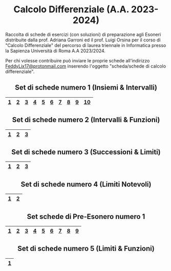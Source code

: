 <h1 align="center"> Calcolo Differenziale (A.A. 2023-2024) </h1>

Raccolta di schede di esercizi (con soluzioni) di preparazione agli Esoneri distribuite dalla prof. Adriana Garroni ed il prof. Luigi Orsina per il corso di "Calcolo Differenziale" del percorso di laurea triennale in Informatica presso la Sapienza Università di Roma A.A 2023/2024.

Per chi volesse contribuire può inviare le proprie schede all'indirizzo [FeddyLix17@protonmail.com](mailto:FeddyLix17@protonmail.com) inserendo l'oggetto "scheda/schede di calcolo differenziale".

<div align="center">

<h2> Set di schede numero 1 (Insiemi & Intervalli) </h2>

| [1](./Set%20di%20schede%20numero%201/00003.pdf) | [2](./Set%20di%20schede%20numero%201/00038.pdf) | [3](./Set%20di%20schede%20numero%201/00046.pdf) | [4](./Set%20di%20schede%20numero%201/00064.pdf) | [5](./Set%20di%20schede%20numero%201/00106.pdf) | [6](./Set%20di%20schede%20numero%201/00109.pdf) | [7](./Set%20di%20schede%20numero%201/00149.pdf) |  [8](./Set%20di%20schede%20numero%201/00197.pdf) | [9](./Set%20di%20schede%20numero%201/00234.pdf) | [10](./Set%20di%20schede%20numero%201/00280.pdf)
| :---: | :---: | :---: | :---: | :---: | :---: | :---: | :---: | :---: | :---: |

<h2> Set di schede numero 2 (Intervalli & Funzioni) </h2>

| [1](./Set%20di%20schede%20numero%202/00005.pdf) | [2](./Set%20di%20schede%20numero%202/00128.pdf) | [3](./Set%20di%20schede%20numero%202/00280.pdf)
| :---: | :---: | :---: |

<h2> Set di schede numero 3 (Successioni & Limiti) </h2>

| [1](/Set%20di%20schede%20numero%203/00005.pdf) | [2](./Set%20di%20schede%20numero%203/00131.pdf) | [3](./Set%20di%20schede%20numero%203/00290.pdf)
| :---: | :---: | :---: |

<h2> Set di schede numero 4 (Limiti Notevoli) </h2>

| [1](./Set%20di%20schede%20numero%204/00133.pdf) | [2](./Set%20di%20schede%20numero%204/00298.pdf) |
| :---: | :---: |

<h2> Set schede di Pre-Esonero numero 1 </h2>

| [1](./Set%20schede%20di%20Pre-Esonero%20numero%201/00034.pdf) | [2](./Set%20schede%20di%20Pre-Esonero%20numero%201/00052.pdf) | [3](./Set%20schede%20di%20Pre-Esonero%20numero%201/00098.pdf) | [4](./Set%20schede%20di%20Pre-Esonero%20numero%201/00123.pdf) | [5](./Set%20schede%20di%20Pre-Esonero%20numero%201/00138.pdf) | [6](./Set%20schede%20di%20Pre-Esonero%20numero%201/00146.pdf) | [7](./Set%20schede%20di%20Pre-Esonero%20numero%201/00182.pdf) | [8](./Set%20schede%20di%20Pre-Esonero%20numero%201/00225.pdf) | [9](./Set%20schede%20di%20Pre-Esonero%20numero%201/00234.pdf)
| :---: | :---: | :---: | :---: | :---: | :---: | :---: | :---: | :---: |

<h2> Set di schede numero 5 (Limiti & Funzioni) </h2>

| [1](./Set%20di%20schede%20numero%205/00138.pdf) |
| :---: |

</div>
